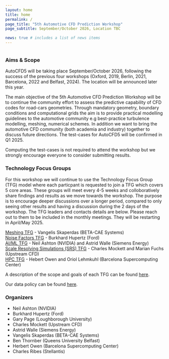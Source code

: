 ```yaml
---
layout: home
title: home
permalink: /
page_title: "5th Automotive CFD Prediction Workshop"
page_subtitle: September/October 2026, Location TBC

news: true # includes a list of news items
---
```


<iframe data-w-token="45cda9059213c0870327" data-w-type="pop-in" frameborder="0" scrolling="yes" marginheight="0" marginwidth="0" src="https://xkgki.mjt.lu/wgt/xkgki/vki/form?c=859c0789" width="100%" style="height: 0;"></iframe>
<iframe data-w-token="45cda9059213c0870327" data-w-type="trigger" frameborder="0" scrolling="no" marginheight="0" marginwidth="0" src="https://xkgki.mjt.lu/wgt/xkgki/vki/trigger?c=d6c34be5" width="100%" style="height: 0;"></iframe>

<script type="text/javascript" src="https://app.mailjet.com/pas-nc-pop-in-v1.js"></script>

<h3>Aims & Scope</h3>

AutoCFD5 will be taking place September/October 2026, following the success of the previous four workshops (Oxford, 2019, Berlin, 2021, Barcelona, 2022 and Belfast, 2024). 
The location will be announced later this year.

The main objective of the 5th Automotive CFD Prediction Workshop will be to continue the community effort to assess the predictive capability of CFD codes for road-cars geometries. Through mandatory geometry, boundary conditions and computational grids the aim is to provide practical modelling guidelines to the automotive community e.g best-practice turbulence modelling, meshing, numerical schemes. In addition we want to bring the automotive CFD community (both academia and industry) together to discuss future directions. The test-cases for AutoCFD5 will be confirmed in Q1 2025.

Computing the test-cases is not required to attend the workshop but we strongly encourage everyone to consider submitting results.

<h3>Technology Focus Groups</h3>

For this workshop we will continue to use the Technology Focus Group (TFG) model where each particpant is requested to join a TFG which covers 5 core areas. These groups will meet every 4-5 weeks and colloboratively share findings and results as we move towards the workshop. The purpose is to encourage deeper discussions over a longer period, compared to only seeing other results and having a discussion during the 2 days of the workshop. The TFG leaders and contacts details are below. Please reach out to them to be included in the monthly meetings. They will be restarting in April/May 2025.

[Meshing TFG](mailto:meshing@autocfd.org) - Vangelis Skaperdas (BETA-CAE Systems) \
[Noise Factors TFG](mailto:noise@autocfd.org) - Burkhard Hupertz (Ford) \
[AI/ML TFG](mailto:aiml@autocfd.org) - Neil Ashton (NVIDIA) and Astrid Walle (Siemens Energy) \
[Scale Resolving Simulations (SRS) TFG](mailto:srs@autocfd.org) - Charles Mockett and Marian Fuchs (Upstream CFD) \
[HPC TFG](mailto:hpc@autocfd.org) - Hebert Owen and Oriol Lehmkuhl (Barcelona Supercomputing Center) 


A description of the scope and goals of each TFG can be found [here](https://autocfd4.s3.eu-west-1.amazonaws.com/AutoCFD_TFG_overall.pdf).

Our data policy can be found [here](https://autocfdv3.s3.eu-west-1.amazonaws.com/data-policy.pdf).

<h3> Organizers</h3>

* Neil Ashton (NVIDIA)
* Burkhard Hupertz (Ford)
* Gary Page (Loughborough University)
* Charles Mockett (Upstream CFD)
* Astrid Walle (Siemens Energy)
* Vangelis Skaperdas (BETA-CAE Systems)
* Ben Thornber (Queens University Belfast)
* Herbert Owen (Barcelona Supercomputing Center)
* Charles Ribes (Stellantis)

